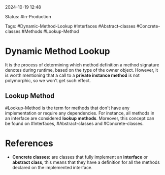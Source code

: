 
2024-10-19 12:48

Status: #In-Production

Tags: #Dynamic-Method-Lookup #Interfaces #Abstract-classes #Concrete-classes #Methods #Lookup-Method

# Dynamic Method Lookup

It is the process of determining which method definition a method signature denotes during runtime, based on the type of the owner object. However, it is worth mentioning that a call to a **private instance method** is not polymorphic, so we won't get such effect.

## Lookup Method

#Lookup-Method is the term for methods that don't have any implementation or require any dependencies. For instance, all methods in an interface are considered **lookup methods**.
Moreover, this concept can be found on #Interfaces, #Abstract-classes and #Concrete-classes.


# References

- **Concrete classes:** are classes that fully implement an **interface** or **abstract class**, this means that they have a definition for all the methods declared on the implemented interface.
